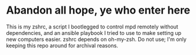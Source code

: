 # Abandon all hope, ye who enter here
This is my zshrc, a script I bootlegged to control mpd remotely without dependencies, and an ansible playbook I tried to use to make setting up new computers easier. zshrc depends on oh-my-zsh. Do not use; I'm only keeping this repo around for archival reasons.
